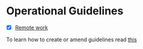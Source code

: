 # Operational Guidelines

- [x] [Remote work](remote-work.md)


To learn how to create or amend guidelines read [this](https://github.com/Vizzuality/playbook/blob/master/README.md)
